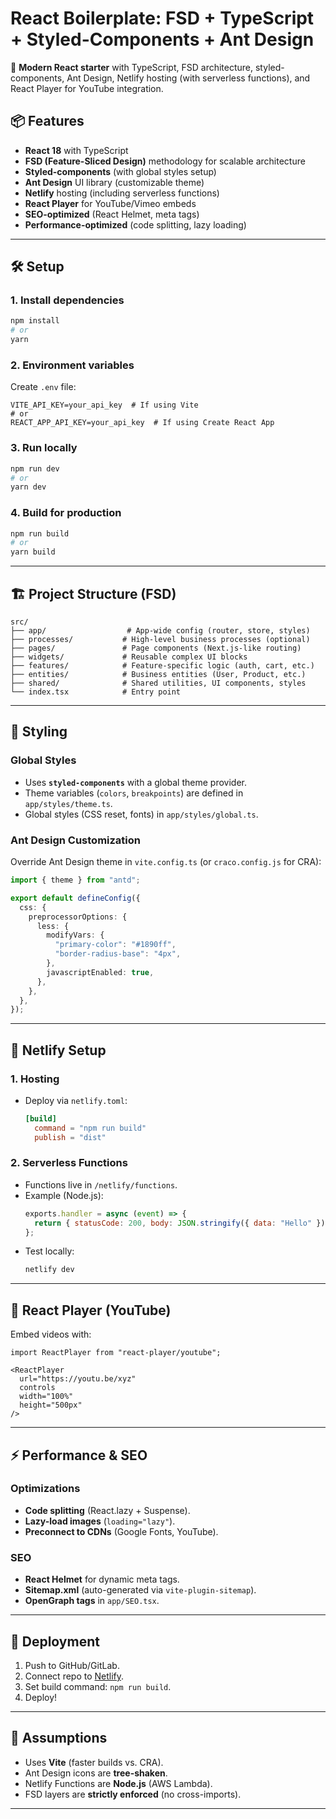 # React Boilerplate: FSD + TypeScript + Styled-Components + Ant Design  

🚀 **Modern React starter** with TypeScript, FSD architecture, styled-components, Ant Design, Netlify hosting (with serverless functions), and React Player for YouTube integration.  

## 📦 Features  

- **React 18** with TypeScript  
- **FSD (Feature-Sliced Design)** methodology for scalable architecture  
- **Styled-components** (with global styles setup)  
- **Ant Design** UI library (customizable theme)  
- **Netlify** hosting (including serverless functions)  
- **React Player** for YouTube/Vimeo embeds  
- **SEO-optimized** (React Helmet, meta tags)  
- **Performance-optimized** (code splitting, lazy loading)  

---

## 🛠 Setup  

### 1. Install dependencies  
```bash
npm install
# or
yarn
```

### 2. Environment variables  
Create `.env` file:  
```env
VITE_API_KEY=your_api_key  # If using Vite
# or
REACT_APP_API_KEY=your_api_key  # If using Create React App
```

### 3. Run locally  
```bash
npm run dev
# or
yarn dev
```

### 4. Build for production  
```bash
npm run build
# or
yarn build
```

---

## 🏗 Project Structure (FSD)  

```
src/
├── app/                  # App-wide config (router, store, styles)
├── processes/           # High-level business processes (optional)
├── pages/               # Page components (Next.js-like routing)
├── widgets/             # Reusable complex UI blocks
├── features/            # Feature-specific logic (auth, cart, etc.)
├── entities/            # Business entities (User, Product, etc.)
├── shared/              # Shared utilities, UI components, styles
└── index.tsx            # Entry point
```

---

## 🎨 Styling  

### Global Styles  
- Uses **`styled-components`** with a global theme provider.  
- Theme variables (`colors`, `breakpoints`) are defined in `app/styles/theme.ts`.  
- Global styles (CSS reset, fonts) in `app/styles/global.ts`.  

### Ant Design Customization  
Override Ant Design theme in `vite.config.ts` (or `craco.config.js` for CRA):  
```ts
import { theme } from "antd";  

export default defineConfig({  
  css: {  
    preprocessorOptions: {  
      less: {  
        modifyVars: {  
          "primary-color": "#1890ff",  
          "border-radius-base": "4px",  
        },  
        javascriptEnabled: true,  
      },  
    },  
  },  
});  
```

---

## 📡 Netlify Setup  

### 1. Hosting  
- Deploy via `netlify.toml`:  
  ```toml
  [build]
    command = "npm run build"
    publish = "dist"
  ```

### 2. Serverless Functions  
- Functions live in `/netlify/functions`.  
- Example (Node.js):  
  ```js
  exports.handler = async (event) => {
    return { statusCode: 200, body: JSON.stringify({ data: "Hello" }) };
  };
  ```
- Test locally:  
  ```bash
  netlify dev
  ```

---

## 🎥 React Player (YouTube)  
Embed videos with:  
```tsx
import ReactPlayer from "react-player/youtube";

<ReactPlayer 
  url="https://youtu.be/xyz" 
  controls 
  width="100%"
  height="500px"
/>
```

---

## ⚡ Performance & SEO  

### Optimizations  
- **Code splitting** (React.lazy + Suspense).  
- **Lazy-load images** (`loading="lazy"`).  
- **Preconnect to CDNs** (Google Fonts, YouTube).  

### SEO  
- **React Helmet** for dynamic meta tags.  
- **Sitemap.xml** (auto-generated via `vite-plugin-sitemap`).  
- **OpenGraph tags** in `app/SEO.tsx`.  

---

## 🚀 Deployment  
1. Push to GitHub/GitLab.  
2. Connect repo to [Netlify](https://www.netlify.com/).  
3. Set build command: `npm run build`.  
4. Deploy!  

---

## 🔧 Assumptions  
- Uses **Vite** (faster builds vs. CRA).  
- Ant Design icons are **tree-shaken**.  
- Netlify Functions are **Node.js** (AWS Lambda).  
- FSD layers are **strictly enforced** (no cross-imports).  

---
